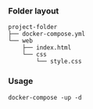 ### Folder layout 
```
project-folder
├── docker-compose.yml
└── web
    ├── index.html
    └── css
        └── style.css
```

### Usage
```
docker-compose -up -d
```
